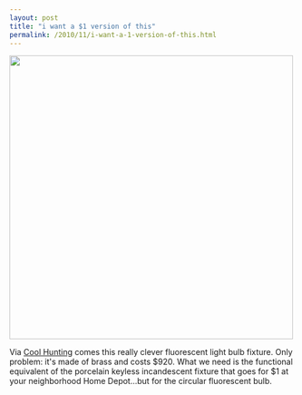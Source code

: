 ```yaml
---
layout: post
title: "i want a $1 version of this"
permalink: /2010/11/i-want-a-1-version-of-this.html
---
```


<p><img class="asset asset-image at-xid-6a00d8341c4f5f53ef013488d0591d970c  " src="http://sippey.typepad.com/.a/6a00d8341c4f5f53ef013488d0591d970c-580wi" width="500" />
</p>

<p>Via <a href="http://www.coolhunting.com/design/circle-hook-lig.php">Cool Hunting</a> comes this really clever fluorescent light bulb fixture. Only problem: it&#39;s made of brass and costs $920. What we need is the functional equivalent of the porcelain keyless incandescent fixture that goes for $1 at your neighborhood Home Depot...but for the circular fluorescent bulb.</p>


